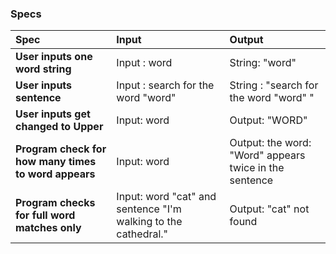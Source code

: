 ### Specs
| Spec | Input | Output |
| :-------------     | :------------- | :------------- |
| **User inputs one word string** | Input : word | String: "word" |
| **User inputs sentence** | Input : search for the word "word" | String : "search for the word "word" "|
| **User inputs get changed to Upper** | Input: word | Output: "WORD" |
| **Program check for how many times to word appears** | Input: word | Output: the word: "Word" appears twice  in the sentence |
| **Program checks for full word matches only** | Input: word "cat" and sentence "I'm walking to the cathedral."| Output: "cat" not found|